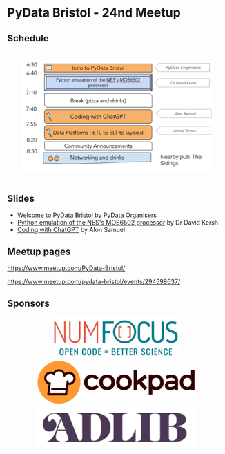 # PyData Bristol - 24nd Meetup

## Schedule

<p align="center">
  <img alt="schedule" src="./images/schedule.png" vspace="20" width="450px"/>
</p>

## Slides

- [Welcome to PyData Bristol][slides:1] by PyData Organisers
- [Python emulation of the NES's MOS6502 processor][slides:2] by Dr David Kersh 
- [Coding with ChatGPT][slides:3] by Alon Samuel

[slides:1]: ./01_Intro.pdf
[slides:2]:  ./02_MOS6502.pdf
[slides:3]:  ./03_Coding_with_ChatGPT.pdf

## Meetup pages

https://www.meetup.com/PyData-Bristol/ 

https://www.meetup.com/pydata-bristol/events/294598637/ 

## Sponsors

<p align="center">
  <a href="https://www.numfocus.org/"><img alt='NumFocus logo' src="./images/logos/numfocus_logo.png" hspace="20" height="100"/></a>
  <a href="https://cookpad.com/uk"><img alt='Cookpad logo' src="./images/logos/cookpad_logo.png" hspace="20" height="100"/></a>
  <a href="https://www.adlib-recruitment.co.uk/"><img alt='ADLIB logo' src="./images/logos/adlib_logo.png" hspace="20" height="100"/></a>
</p>
